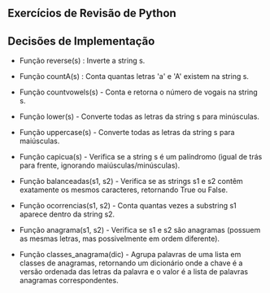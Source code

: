 ## Exercícios de Revisão de Python

## Decisões de Implementação

- Função reverse(s) : Inverte a string s.

- Função countA(s) : Conta quantas letras 'a' e 'A' existem na string s.

- Função countvowels(s) - Conta e retorna o número de vogais na string s.

- Função lower(s) - Converte todas as letras da string s para minúsculas.

- Função uppercase(s) - Converte todas as letras da string s para maiúsculas.

- Função capicua(s) - Verifica se a string s é um palíndromo (igual de trás para frente, ignorando maiúsculas/minúsculas).

- Função balanceadas(s1, s2) - Verifica se as strings s1 e s2 contêm exatamente os mesmos caracteres, retornando True ou False.

- Função ocorrencias(s1, s2) - Conta quantas vezes a substring s1 aparece dentro da string s2.

- Função anagrama(s1, s2) - Verifica se s1 e s2 são anagramas (possuem as mesmas letras, mas possivelmente em ordem diferente).

- Função classes_anagrama(dic) - Agrupa palavras de uma lista em classes de anagramas, retornando um dicionário onde a chave é a versão ordenada das letras da palavra e o valor é a lista de palavras anagramas correspondentes.

